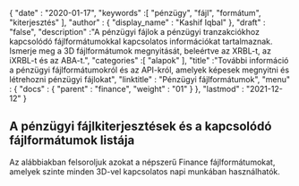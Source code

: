 {
  "date" : "2020-01-17",
  "keywords" :[ "pénzügy", "fájl", "formátum", "kiterjesztés" ],
  "author" : {
    "display_name" : "Kashif Iqbal"
},
  "draft" : "false",
  "description" :"A pénzügyi fájlok a pénzügyi tranzakciókhoz kapcsolódó fájlformátumokkal kapcsolatos információkat tartalmaznak. Ismerje meg a 3D fájlformátumok megnyitását, beleértve az XRBL-t, az iXRBL-t és az ABA-t.",
  "categories" :[ "alapok" ],
  "title" :"További információ a pénzügyi fájlformátumokról és az API-król, amelyek képesek megnyitni és létrehozni pénzügyi fájlokat",
  "linktitle" : "Pénzügyi fájlformátumok",
  "menu" : {
    "docs" : {
      "parent" : "finance",
      "weight" : "01"
}
},
  "lastmod" : "2021-12-12"
}

## A pénzügyi fájlkiterjesztések és a kapcsolódó fájlformátumok listája

Az alábbiakban felsoroljuk azokat a népszerű Finance fájlformátumokat, amelyek szinte minden 3D-vel kapcsolatos napi munkában használhatók.

